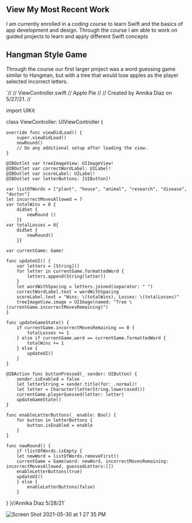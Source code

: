 ## View My Most Recent Work

I am currently enrolled in a coding course to learn Swift and the basics of app development and design. 
Through the course I am able to work on guided projects to learn and apply different Swift concepts 

## Hangman Style Game 
Through the course our first larger project was a word guessing game similar to Hangman, but with a tree that would lose apples 
as the player selected incorrect letters. 

`//
//  ViewController.swift
//  Apple Pie
//
//  Created by Annika Diaz on 5/27/21.
//

import UIKit

class ViewController: UIViewController {

    override func viewDidLoad() {
        super.viewDidLoad()
        newRound()
        // Do any additional setup after loading the view.
    }
    
    @IBOutlet var treeImageView: UIImageView!
    @IBOutlet var correctWordLabel: UILabel!
    @IBOutlet var scoreLabel: UILabel!
    @IBOutlet var letterButtons: [UIButton]!
    
    var listOfWords = ["plant", "house", "animal", "research", "disease", "doctor"]
    let incorrectMovesAllowed = 7
    var totalWins = 0 {
        didSet {
            newRound ()
        }}
    var totalLosses = 0{
        didSet {
            newRound()
        }}
    
    var currentGame: Game!
    
    func updateUI() {
        var letters = [String]()
        for letter in currentGame.formattedWord {
            letters.append(String(letter))
        }
        let wordWithSpacing = letters.joined(separator: " ")
        correctWordLabel.text = wordWithSpacing
        scoreLabel.text = "Wins: \(totalWins), Losses: \(totalLosses)"
        treeImageView.image = UIImage(named: "Tree \(currentGame.incorrectMovesRemaining)")
    }
    
    func updateGameState() {
        if currentGame.incorrectMovesRemaining == 0 {
            totalLosses += 1
        } else if currentGame.word == currentGame.formattedWord {
            totalWins += 1
        } else {
            updateUI()
        }
    }
    
    @IBAction func buttonPressed(_ sender: UIButton) {
        sender.isEnabled = false
        let letterString = sender.title(for: .normal)!
        let letter = Character(letterString.lowercased())
        currentGame.playerGuessed(letter: letter)
        updateGameState()
    }

    func enableLetterButtons(_ enable: Bool) {
        for button in letterButtons {
            button.isEnabled = enable
        }
    }
    
    func newRound() {
        if !listOfWords.isEmpty {
        let newWord = listOfWords.removeFirst()
        currentGame = Game(word: newWord, incorrectMovesRemaining: incorrectMovesAllowed, guessedLetters:[])
        enableLetterButtons(true)
        updateUI()
        } else {
            enableLetterButtons(false)
        }
}
}//Annika Diaz 5/28/21`

![Screen Shot 2021-05-30 at 1 27 35 PM](https://user-images.githubusercontent.com/84987285/120113941-cf9f5b00-c14a-11eb-8de8-3cf8da952727.png)


